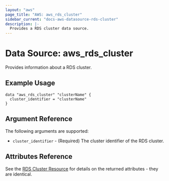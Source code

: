 ```yaml
---
layout: "aws"
page_title: "AWS: aws_rds_cluster"
sidebar_current: "docs-aws-datasource-rds-cluster"
description: |-
  Provides a RDS cluster data source.
---
```


# Data Source: aws_rds_cluster

Provides information about a RDS cluster.

## Example Usage

```hcl
data "aws_rds_cluster" "clusterName" {
  cluster_identifier = "clusterName"
}
```

## Argument Reference

The following arguments are supported:

* `cluster_identifier` - (Required) The cluster identifier of the RDS cluster.

## Attributes Reference

See the [RDS Cluster Resource](/docs/providers/aws/r/rds_cluster.html) for details on the
returned attributes - they are identical.
